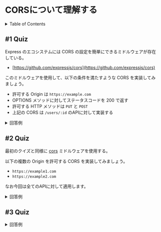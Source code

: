# CORSについて理解する

<!-- START doctoc generated TOC please keep comment here to allow auto update -->
<!-- DON'T EDIT THIS SECTION, INSTEAD RE-RUN doctoc TO UPDATE -->
<details>
<summary>Table of Contents</summary>

- [&#035;1 Quiz](#1-quiz)
- [&#035;2 Quiz](#2-quiz)
- [&#035;3 Quiz](#3-quiz)

</details>
<!-- END doctoc generated TOC please keep comment here to allow auto update -->

## #1 Quiz

Express のエコシステムには CORS の設定を簡単にできるミドルウェアが存在している。

- [https://github.com/expressjs/cors](https://github.com/expressjs/cors)

このミドルウェアを使用して、以下の条件を満たすような CORS を実装してみましょう。

- 許可する Origin は `https://example.com`
- OPTIONS メソッドに対してステータスコードを 200 で返す
- 許可する HTTP メソッドは `PUT` と `POST`
- 上記の CORS は `/users/:id` のAPIに対して実装する

<details>
<summary>回答例</summary>

```js
const corsOptions = {
    origin: "https://example.com",
    optionsSuccessStatus: 200,
    methods: "PUT,POST"
}

app.get("/users/:id", cors(corsOptions), (req, res) => {
    res.json({
        message: "CORS enable"
    })
})
```

</details>

## #2 Quiz

最初のクイズと同様に [cors](https://github.com/expressjs/cors) ミドルウェアを使用する。

以下の複数の Origin を許可する CORS を実装してみましょう。

- `https://example1.com`
- `https://example2.com`

なお今回は全てのAPIに対して適用します。

<details>
<summary>回答例</summary>

```js
const allowList = [
    "https://example1.com",
    "https://example2.com"
];

const corsOptions = {
    origin: allowList
};

app.use(cors(corsOptions));
```

なお正規表現でも問題なし

</details>

## #3 Quiz

<details>
<summary>回答例</summary>
</details>

